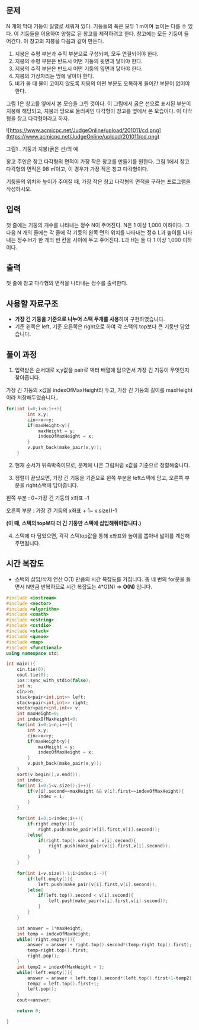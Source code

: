 ## 문제

N 개의 막대 기둥이 일렬로 세워져 있다. 기둥들의 폭은 모두 1 m이며 높이는 다를 수 있다. 이 기둥들을 이용하여 양철로 된 창고를 제작하려고 한다. 창고에는 모든 기둥이 들어간다. 이 창고의 지붕을 다음과 같이 만든다.

1. 지붕은 수평 부분과 수직 부분으로 구성되며, 모두 연결되어야 한다.
2. 지붕의 수평 부분은 반드시 어떤 기둥의 윗면과 닿아야 한다.
3. 지붕의 수직 부분은 반드시 어떤 기둥의 옆면과 닿아야 한다.
4. 지붕의 가장자리는 땅에 닿아야 한다.
5. 비가 올 때 물이 고이지 않도록 지붕의 어떤 부분도 오목하게 들어간 부분이 없어야 한다.

그림 1은 창고를 옆에서 본 모습을 그린 것이다. 이 그림에서 굵은 선으로 표시된 부분이 지붕에 해당되고, 지붕과 땅으로 둘러싸인 다각형이 창고를 옆에서 본 모습이다. 이 다각형을 창고 다각형이라고 하자.

![https://www.acmicpc.net/JudgeOnline/upload/201011/cd.png](https://www.acmicpc.net/JudgeOnline/upload/201011/cd.png)

그림1 . 기둥과 지붕(굵은 선)의 예

창고 주인은 창고 다각형의 면적이 가장 작은 창고를 만들기를 원한다. 그림 1에서 창고 다각형의 면적은 98 ㎡이고, 이 경우가 가장 작은 창고 다각형이다.

기둥들의 위치와 높이가 주어질 때, 가장 작은 창고 다각형의 면적을 구하는 프로그램을 작성하시오.

## 입력

첫 줄에는 기둥의 개수를 나타내는 정수 N이 주어진다. N은 1 이상 1,000 이하이다. 그 다음 N 개의 줄에는 각 줄에 각 기둥의 왼쪽 면의 위치를 나타내는 정수 L과 높이를 나타내는 정수 H가 한 개의 빈 칸을 사이에 두고 주어진다. L과 H는 둘 다 1 이상 1,000 이하이다.

## 출력

첫 줄에 창고 다각형의 면적을 나타내는 정수를 출력한다.

## 사용할 자료구조

- **가장 긴 기둥을 기준으로 나누어 스택 두개를 사용**하여 구현하였습니다.
- 기준 왼쪽은 left, 기준 오른쪽은 right으로 하여 각 스택의 top보다 큰 기둥만 담았습니다.

## 풀이 과정

1) 입력받은 순서대로 x,y값을 pair로 벡터 배열에 담으면서 가장 긴 기둥이 무엇인지 찾아줍니다.

가장 긴 기둥의 x값을 indexOfMaxHeight라 두고, 가장 긴 기둥의 길이를 maxHeight이라 저장해두었습니다,.

```cpp
for(int i=0;i<n;i++){
        int x,y;
        cin>>x>>y;
        if(maxHeight<y){
            maxHeight = y;
            indexOfMaxHeight = x;
        }
        v.push_back(make_pair(x,y));
    }
```

2) 현재 순서가 뒤죽박죽이므로, 문제에 나온 그림처럼 x값을 기준으로 정렬해줍니다.

3) 정렬이 끝났으면, 가장 긴 기둥을 기준으로 왼쪽 부분을 left스택에 담고, 오른쪽 부분을 right스택에 담아줍니다. 

왼쪽 부분 : 0~가장 긴 기둥의 x좌표 -1

오른쪽 부분 : 가장 긴 기둥의 x좌표 + 1~ v.size()-1

**(이 때, 스택의 top보다 더 긴 기둥만 스택에 삽입해줘야합니다.)**

4) 스택에 다 담았으면, 각각 스택top값을 통해 x좌표와 높이를 뽑아내 넓이를 계산해주면됩니다.

## 시간 복잡도

- 스택의 삽입/삭제 연산 O(1) 만큼의 시간 복잡도를 가집니다. 총 네 번의 for문을 돌면서 N만큼 반복하므로 시간 복잡도는 4*O(N) ⇒ **O(N)** 입니다.

```cpp
#include <iostream>
#include <vector>
#include <algorithm>
#include <cmath>
#include <cstring>
#include <cstdio>
#include <stack>
#include <queue>
#include <map>
#include <functional>
using namespace std;

int main(){
    cin.tie(0);
    cout.tie(0);
    ios::sync_with_stdio(false);
    int n;
    cin>>n;
    stack<pair<int,int>> left;
    stack<pair<int,int>> right;
    vector<pair<int,int>> v;
    int maxHeight=0;
    int indexOfMaxHeight=0;
    for(int i=0;i<n;i++){
        int x,y;
        cin>>x>>y;
        if(maxHeight<y){
            maxHeight = y;
            indexOfMaxHeight = x;
        }
        v.push_back(make_pair(x,y));
    }
    sort(v.begin(),v.end());
    int index;
    for(int i=0;i<v.size();i++){
        if(v[i].second==maxHeight && v[i].first==indexOfMaxHeight){
            index = i;
        }
    }

    for(int i=0;i<index;i++){
        if(right.empty()){
            right.push(make_pair(v[i].first,v[i].second));
        }else{
            if(right.top().second < v[i].second){
                right.push(make_pair(v[i].first,v[i].second));
            }
        }
    }

    for(int i=v.size()-1;i>index;i--){
        if(left.empty()){
            left.push(make_pair(v[i].first,v[i].second));
        }else{
            if(left.top().second < v[i].second){
                left.push(make_pair(v[i].first,v[i].second));
            }
        }
    }

    int answer = 1*maxHeight;
    int temp = indexOfMaxHeight;
    while(!right.empty()){
        answer = answer + right.top().second*(temp-right.top().first);
        temp=right.top().first;
        right.pop();
    }
    int temp2 = indexOfMaxHeight + 1;
    while(!left.empty()){
        answer = answer + left.top().second*(left.top().first+1-temp2);
        temp2 = left.top().first+1;
        left.pop();
    }
    cout<<answer;

    return 0;

}
```